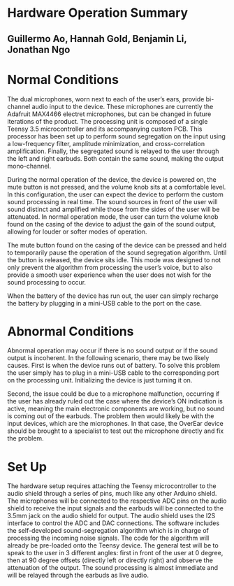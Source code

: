 # Hardware Operation Summary
## Guillermo Ao, Hannah Gold, Benjamin Li, Jonathan Ngo

# Normal Conditions 
The dual microphones, worn next to each of the user’s ears, provide bi-channel audio input to the device. These microphones are currently the Adafruit MAX4466 electret microphones, but can be changed in future iterations of the product. The processing unit is composed of a single Teensy 3.5 microcontroller and its accompanying custom PCB. This processor has been set up to perform sound segregation on the input using a low-frequency filter, amplitude minimization, and cross-correlation amplification. Finally, the segregated sound is relayed to the user through the left and right earbuds. Both contain the same sound, making the output mono-channel.

During the normal operation of the device, the device is powered on, the mute button is not pressed, and the volume knob sits at a comfortable level. In this configuration, the user can expect the device to perform the custom sound processing in real time. The sound sources in front of the user will sound distinct and amplified while those from the sides of the user will be attenuated. In normal operation mode, the user can turn the volume knob found on the casing of the device to adjust the gain of the sound output, allowing for louder or softer modes of operation.

The mute button found on the casing of the device can be pressed and held to temporarily pause the operation of the sound segregation algorithm. Until the button is released, the device sits idle. This mode was designed to not only prevent the algorithm from processing the user’s voice, but to also provide a smooth user experience when the user does not wish for the sound processing to occur.

When the battery of the device has run out, the user can simply recharge the battery by plugging in a mini-USB cable to the port on the case. 

# Abnormal Conditions
Abnormal operation may occur if there is no sound output or if the sound output is incoherent. In the following scenario, there may be two likely causes.
First is when the device runs out of battery. To solve this problem the user simply has to plug in a mini-USB cable to the corresponding port on the processing unit. Initializing the device is just turning it on.

Second, the issue could be due to a microphone malfunction, occurring if the user has already ruled out the case where the device’s ON indication is active, meaning the main electronic components are working, but no sound is coming out of the earbuds. The problem then would likely be with the input devices, which are the microphones. In that case, the OverEar device should be brought to a specialist to test out the microphone directly and fix the problem.

# Set Up
The hardware setup requires attaching the Teensy microcontroller to the audio shield through a series of pins, much like any other Arduino shield. The microphones will be connected to the respective ADC pins on the audio shield to receive the input signals and the earbuds will be connected to the 3.5mm jack on the audio shield for output. The audio shield uses the I2S interface to control the ADC and DAC connections. The software includes the self-developed sound-segregation algorithm which is in charge of processing the incoming noise signals. The code for the algorithm will already be pre-loaded onto the Teensy device. The general test will be to speak to the user in 3 different angles: first in front of the user at 0 degree, then at 90 degree offsets (directly left or directly right) and observe the attenuation of the output. The sound processing is almost immediate and will be relayed through the earbuds as live audio. 

